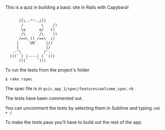 This is a quiz in building a basic site in Rails with Capybara!

```
       _        _
      (\\.-""-.//)
       /        \    /)
       \o      o/   ((
       /\      /\    ))
      /==\ () /==\  //
     |    `UU`    |//
     |            |/
   .-'\          /'-.
  (((` ) |----| ( `)))
      (((`    `)))
```

To run the tests from the project's folder

```
$ rake rspec
```

The spec file is in `quiz_app_1/spec/features/welcome_spec.rb`

The tests have been commented out.

You can uncomment the tests by selecting them in Sublime and typing `cmd + /`

To make the tests pass you'll have to build out the rest of the app.